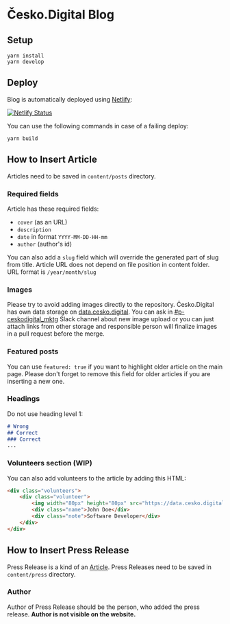 # Česko.Digital Blog

## Setup

```shell script
yarn install
yarn develop
```

## Deploy

Blog is automatically deployed using [Netlify](https://www.netlify.com/):

[![Netlify Status](https://api.netlify.com/api/v1/badges/04cf950a-9616-455f-916e-2947c52c492a/deploy-status)](https://app.netlify.com/sites/blog-cesko-digital/deploys)

You can use the following commands in case of a failing deploy:

```shell script
yarn build
```

## How to Insert Article

Articles need to be saved in `content/posts` directory. 

### Required fields

Article has these required fields: 

- `cover` (as an URL)
- `description`
- `date` in format `YYYY-MM-DD-HH-mm`
- `author` (author's id)

You can also add a `slug` field which will override the generated part of slug from title. Article URL does not depend on file position in content folder. URL format is `/year/month/slug`

### Images

Please try to avoid adding images directly to the repository. Česko.Digital has own data storage on [data.cesko.digital](https://data.cesko.digital). You can ask in [#p-ceskodigital_mktg](https://app.slack.com/client/TG21XF887/CMAS7H63D) Slack channel about new image upload or you can just attach links from other storage and responsible person will finalize images in a pull request before the merge. 

### Featured posts

You can use `featured: true` if you want to highlight older article on the main page. Please don't forget to remove this field for older articles if you are inserting a new one. 

### Headings
Do not use heading level 1:

```markdown
# Wrong
## Correct
### Correct
...
```

### Volunteers section (WIP)

You can also add volunteers to the article by adding this HTML: 
```html
<div class="volunteers">
    <div class="volunteer">
        <img width="80px" height="80px" src="https://data.cesko.digital/picture.jpg" alt=""/>
        <div class="name">John Doe</div>
        <div class="note">Software Developer</div>
    </div>
</div>
```

## How to Insert Press Release

Press Release is a kind of an [Article](#How-to-Insert-Article). Press Releases need to be saved in `content/press` directory. 

### Author

Author of Press Release should be the person, who added the press release. **Author is not visible on the website.**
